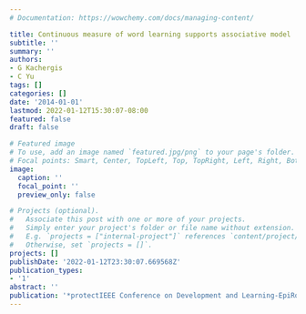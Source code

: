```yaml
---
# Documentation: https://wowchemy.com/docs/managing-content/

title: Continuous measure of word learning supports associative model
subtitle: ''
summary: ''
authors:
- G Kachergis
- C Yu
tags: []
categories: []
date: '2014-01-01'
lastmod: 2022-01-12T15:30:07-08:00
featured: false
draft: false

# Featured image
# To use, add an image named `featured.jpg/png` to your page's folder.
# Focal points: Smart, Center, TopLeft, Top, TopRight, Left, Right, BottomLeft, Bottom, BottomRight.
image:
  caption: ''
  focal_point: ''
  preview_only: false

# Projects (optional).
#   Associate this post with one or more of your projects.
#   Simply enter your project's folder or file name without extension.
#   E.g. `projects = ["internal-project"]` references `content/project/deep-learning/index.md`.
#   Otherwise, set `projects = []`.
projects: []
publishDate: '2022-01-12T23:30:07.669568Z'
publication_types:
- '1'
abstract: ''
publication: '*protectIEEE Conference on Development and Learning-EpiRob (ICDL)*'
---
```

